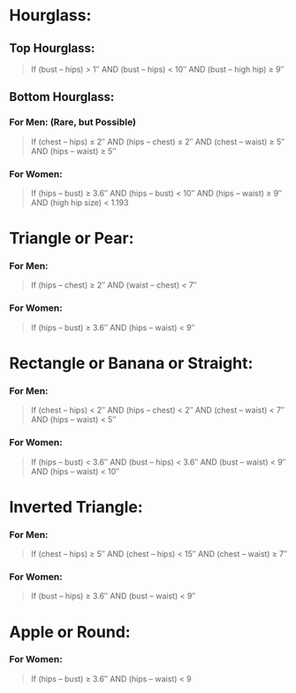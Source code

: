 # Hourglass:

## Top Hourglass:
> If (bust – hips) > 1″ AND (bust – hips) < 10″ AND (bust – high hip) ≥ 9″

## Bottom Hourglass:

### For Men: (Rare, but Possible)
> If (chest – hips) ≤ 2″ AND (hips – chest) ≤ 2″ AND (chest – waist) ≥ 5″ AND 	(hips – waist) ≥ 5″
### For Women:
> If (hips – bust) ≥ 3.6″ AND (hips – bust) < 10″ AND (hips – waist) ≥ 9″ AND 	(high hip size) < 1.193

# Triangle or Pear:

### For Men:
> If (hips – chest) ≥ 2″ AND (waist – chest) < 7″

### For Women:
> If (hips – bust) ≥ 3.6″ AND (hips – waist) < 9″

# Rectangle or Banana or Straight:

### For Men:
> If (chest – hips) < 2″ AND (hips – chest) < 2″ AND (chest – waist) < 7″ AND 	(hips – waist) < 5″

### For Women:
> If (hips – bust) < 3.6″ AND (bust – hips) < 3.6″ AND (bust – waist) < 9″ AND 	(hips – waist) < 10″

# Inverted Triangle:

### For Men:
> If (chest – hips) ≥ 5″ AND (chest – hips) < 15″ AND (chest – waist) ≥ 7″

### For Women:
> If (bust – hips) ≥ 3.6″ AND (bust – waist) < 9″

# Apple or Round:

### For Women:
> If (hips – bust) ≥ 3.6″ AND (hips – waist) < 9